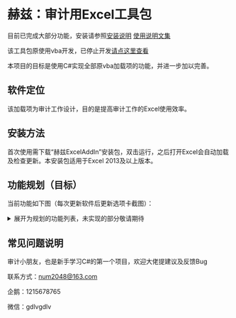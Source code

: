 # 赫兹：审计用Excel工具包

目前已完成大部分功能，安装请参照[安装说明](https://www.jianshu.com/p/030f411f9e19) [使用说明文集](https://www.jianshu.com/nb/41200586)

该工具包原使用vba开发，已停止开发[请点这里查看](https://gitee.com/HeZhe_N/HertZ)

本项目的目标是使用C#实现全部原vba加载项的功能，并进一步加以完善。

## 软件定位

该加载项为审计工作设计，目的是提高审计工作的Excel使用效率。

## 安装方法

首次使用需下载“赫兹ExcelAddIn”安装包，双击运行，之后打开Excel会自动加载及检查更新。本安装包适用于Excel 2013及以上版本。

## 功能规划（目标）
当前功能如下图（每次更新软件后更新选项卡截图）：


<details>
<summary>展开为规划的功能列表，未实现的部分敬请期待</summary>

+ 加工
    - 账表加工
        - 加工余额表
        - 加工序时帐
        - 生成抽凭表
        - 设置
    - 往来款项
        - 加工明细
        - 拆分帐龄
        - 自动抽函
        - 导出清单
        - 制作函证
    - 固定资产
        - 加工明细
        - 折旧测算
        - 生成抽盘
    - 多年度
        - 合并加工帐
+ 处理
    - 展开下级
    - 月度分析
    - 科目透视
+ 年审
    - 试算平衡表
    - 填列附注
    - 生成抵消列
+ 工具
    - 填充空行
    - 对比两列
    - 按列合并
    - 按列拆表
    - 正负切换
        - 加
        - 减
        - 乘
        - 除
    - 保留小数
    - 日期格式
    - 引用转值
    - 工具设置
+ 更多
    - 教学视频
    - 版本信息
    
</details>

## 常见问题说明

审计小朋友，也是新手学习C#的第一个项目，欢迎大佬提建议及反馈Bug

联系方式：num2048@163.com

企鹅：1215678765

微信：gdlvgdlv
